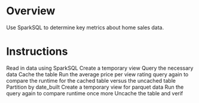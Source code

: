 
# Overview
  Use SparkSQL to determine key metrics about home sales data.

# Instructions
  Read in data using SparkSQL
  Create a temporary view
  Query the necessary data
  Cache the table
  Run the average price per view rating query again to compare the runtime for the cached table versus the uncached table
  Partition by date_built
  Create a temporary view for parquet data
  Run the query again to compare runtime once more
  Uncache the table and verif
